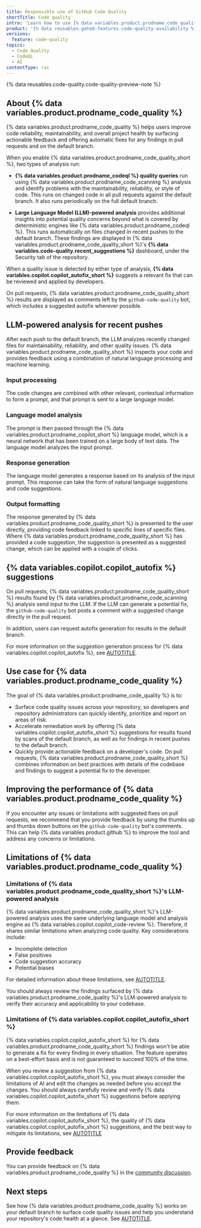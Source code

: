```yaml
---
title: Responsible use of GitHub Code Quality
shortTitle: Code quality
intro: 'Learn how to use {% data variables.product.prodname_code_quality %} responsibly by understanding its purposes, capabilities, and limitations.'
product: '{% data reusables.gated-features.code-quality-availability %}'
versions:
  feature: code-quality
topics:
  - Code Quality
  - CodeQL
  - AI
contentType: rai
---
```


{% data reusables.code-quality.code-quality-preview-note %}

## About {% data variables.product.prodname_code_quality %}

{% data variables.product.prodname_code_quality %} helps users improve code reliability, maintainability, and overall project health by surfacing actionable feedback and offering automatic fixes for any findings in pull requests and on the default branch.

When you enable {% data variables.product.prodname_code_quality_short %}, two types of analysis run:

* **{% data variables.product.prodname_codeql %} quality queries** run using {% data variables.product.prodname_code_scanning %} analysis and identify problems with the maintainability, reliability, or style of code. This runs on changed code in all pull requests against the default branch. It also runs periodically on the full default branch.

* **Large Language Model (LLM)-powered analysis** provides additional insights into potential quality concerns beyond what is covered by deterministic engines like {% data variables.product.prodname_codeql %}. This runs automatically on files changed in recent pushes to the default branch. These findings are displayed in {% data variables.product.prodname_code_quality_short %}'s **{% data variables.code-quality.recent_suggestions %}** dashboard, under the Security tab of the repository.

When a quality issue is detected by either type of analysis, **{% data variables.copilot.copilot_autofix_short %}** suggests a relevant fix that can be reviewed and applied by developers.

On pull requests, {% data variables.product.prodname_code_quality_short %} results are displayed as comments left by the `github-code-quality` bot, which includes a suggested autofix wherever possible.

## LLM-powered analysis for recent pushes

After each push to the default branch, the LLM analyzes recently changed files for maintainability, reliability, and other quality issues. {% data variables.product.prodname_code_quality_short %} inspects your code and provides feedback using a combination of natural language processing and machine learning.

### Input processing

The code changes are combined with other relevant, contextual information to form a prompt, and that prompt is sent to a large language model.

### Language model analysis

The prompt is then passed through the {% data variables.product.prodname_copilot_short %} language model, which is a neural network that has been trained on a large body of text data. The language model analyzes the input prompt.

### Response generation

The language model generates a response based on its analysis of the input prompt. This response can take the form of natural language suggestions and code suggestions.

### Output formatting

The response generated by {% data variables.product.prodname_code_quality_short %} is presented to the user directly, providing code feedback linked to specific lines of specific files. Where {% data variables.product.prodname_code_quality_short %} has provided a code suggestion, the suggestion is presented as a suggested change, which can be applied with a couple of clicks.

## {% data variables.copilot.copilot_autofix %} suggestions

On pull requests, {% data variables.product.prodname_code_quality_short %} results found by {% data variables.product.prodname_code_scanning %} analysis send input to the LLM. If the LLM can generate a potential fix, the `github-code-quality` bot posts a comment with a suggested change directly in the pull request.

In addition, users can request autofix generation for results in the default branch.

For more information on the suggestion generation process for {% data variables.copilot.copilot_autofix %}, see [AUTOTITLE](/code-security/code-scanning/managing-code-scanning-alerts/responsible-use-autofix-code-scanning).

## Use case for {% data variables.product.prodname_code_quality %}

The goal of {% data variables.product.prodname_code_quality %} is to:

* Surface code quality issues across your repository, so developers and repository administrators can quickly identify, prioritize and report on areas of risk.
* Accelerate remediation work by offering {% data variables.copilot.copilot_autofix_short %} suggestions for results found by scans of the default branch, as well as for findings in recent pushes to the default branch.
* Quickly provide actionable feedback on a developer's code. On pull requests, {% data variables.product.prodname_code_quality_short %} combines information on best practices with details of the codebase and findings to suggest a potential fix to the developer.

## Improving the performance of {% data variables.product.prodname_code_quality %}

If you encounter any issues or limitations with suggested fixes on pull requests, we recommend that you provide feedback by using the thumbs up and thumbs down buttons on the `github-code-quality` bot's comments. This can help {% data variables.product.github %} to improve the tool and address any concerns or limitations.

## Limitations of {% data variables.product.prodname_code_quality %}

### Limitations of {% data variables.product.prodname_code_quality_short %}'s LLM-powered analysis

{% data variables.product.prodname_code_quality_short %}'s LLM-powered analysis uses the same underlying language model and analysis engine as {% data variables.copilot.copilot_code-review %}. Therefore, it shares similar limitations when analyzing code quality. Key considerations include:

* Incomplete detection
* False positives
* Code suggestion accuracy
* Potential biases

For detailed information about these limitations, see [AUTOTITLE](/copilot/responsible-use/code-review).

You should always review the findings surfaced by {% data variables.product.prodname_code_quality %}'s LLM-powered analysis to verify their accuracy and applicability to your codebase.

### Limitations of {% data variables.copilot.copilot_autofix_short %}

{% data variables.copilot.copilot_autofix_short %} for {% data variables.product.prodname_code_quality_short %} findings won't be able to generate a fix for every finding in every situation. The feature operates on a best-effort basis and is not guaranteed to succeed 100% of the time.

When you review a suggestion from {% data variables.copilot.copilot_autofix_short %}, you must always consider the limitations of AI and edit the changes as needed before you accept the changes. You should always carefully review and verify {% data variables.copilot.copilot_autofix_short %} suggestions before applying them.

For more information on the limitations of {% data variables.copilot.copilot_autofix_short %}, the quality of {% data variables.copilot.copilot_autofix_short %} suggestions, and the best way to mitigate its limitations, see [AUTOTITLE](/code-security/code-scanning/managing-code-scanning-alerts/responsible-use-autofix-code-scanning)

## Provide feedback

You can provide feedback on {% data variables.product.prodname_code_quality %} in the [community discussion](https://github.com/orgs/community/discussions/177488?utm_source=docs-discussions-code-quality&utm_medium=docs&utm_campaign=universe25post).

## Next steps

See how {% data variables.product.prodname_code_quality %} works on your default branch to surface code quality issues and help you understand your repository's code health at a glance. See [AUTOTITLE](/code-security/code-quality/get-started/quickstart).
